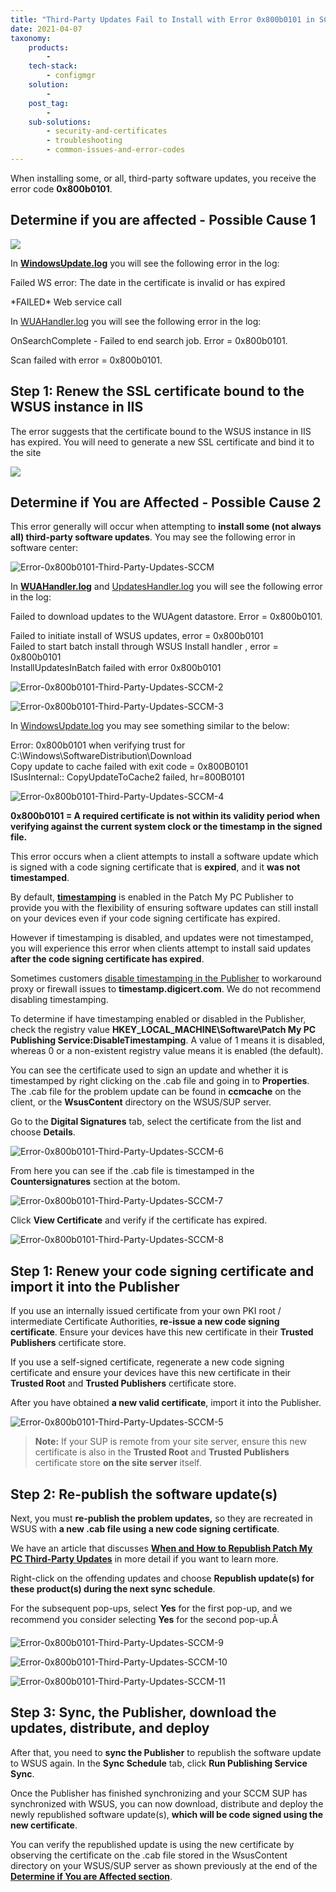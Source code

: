 ```yaml
---
title: "Third-Party Updates Fail to Install with Error 0x800b0101 in SCCM"
date: 2021-04-07
taxonomy:
    products:
        - 
    tech-stack:
        - configmgr
    solution:
        - 
    post_tag:
        - 
    sub-solutions:
        - security-and-certificates
        - troubleshooting
        - common-issues-and-error-codes
---
```


When installing some, or all, third-party software updates, you receive the error code **0x800b0101**.

## Determine if you are affected - Possible Cause 1

![](/_images/WindowsUpdate-log_.png)

In **[WindowsUpdate.log](https://patchmypc.com/collecting-log-files-for-patch-my-pc-support#update-troubleshooting-client-logs "Collecting Log Files to Send to Support for SCCM and Intune")** you will see the following error in the log:

Failed WS error: The date in the certificate is invalid or has expired

\*FAILED\* Web service call

In [WUAHandler.log](https://patchmypc.com/collecting-log-files-for-patch-my-pc-support#update-troubleshooting-client-logs "Collecting Log Files to Send to Support for SCCM and Intune") you will see the following error in the log:

OnSearchComplete - Failed to end search job. Error = 0x800b0101.

Scan failed with error = 0x800b0101.

## Step 1: Renew the SSL certificate bound to the WSUS instance in IIS

The error suggests that the certificate bound to the WSUS instance in IIS has expired. You will need to generate a new SSL certificate and bind it to the site

![](/_images/IIS_Certificate.png)

## Determine if You are Affected - Possible Cause 2

This error generally will occur when attempting to **install some (not always all) third-party software updates**. You may see the following error in software center:

![Error-0x800b0101-Third-Party-Updates-SCCM](/_images/Error-0x800b0101-Third-Party-Updates-SCCM.png "Error-0x800b0101-Third-Party-Updates-SCCM")

In **[WUAHandler.log](https://patchmypc.com/collecting-log-files-for-patch-my-pc-support#update-troubleshooting-client-logs "Collecting Log Files to Send to Support for SCCM and Intune")** and [UpdatesHandler.log](https://patchmypc.com/collecting-log-files-for-patch-my-pc-support#update-troubleshooting-client-logs "Collecting Log Files to Send to Support for SCCM and Intune") you will see the following error in the log:

Failed to download updates to the WUAgent datastore. Error = 0x800b0101.

Failed to initiate install of WSUS updates, error = 0x800b0101  
Failed to start batch install through WSUS Install handler , error = 0x800b0101  
InstallUpdatesInBatch failed with error 0x800b0101

![Error-0x800b0101-Third-Party-Updates-SCCM-2](/_images/Error-0x800b0101-Third-Party-Updates-SCCM-2.png "Error-0x800b0101-Third-Party-Updates-SCCM-2")

![Error-0x800b0101-Third-Party-Updates-SCCM-3](/_images/Error-0x800b0101-Third-Party-Updates-SCCM-3.png "Error-0x800b0101-Third-Party-Updates-SCCM-3")

In [WindowsUpdate.log](https://patchmypc.com/collecting-log-files-for-patch-my-pc-support#update-troubleshooting-client-logs "Collecting Log Files to Send to Support for SCCM and Intune") you may see something similar to the below:

Error: 0x800b0101 when verifying trust for C:\\Windows\\SoftwareDistribution\\Download  
Copy update to cache failed with exit code = 0x800B0101  
ISusInternal:: CopyUpdateToCache2 failed, hr=800B0101

![Error-0x800b0101-Third-Party-Updates-SCCM-4](/_images/Error-0x800b0101-Third-Party-Updates-SCCM-4.png "Error-0x800b0101-Third-Party-Updates-SCCM-4")

**0x800b0101 = A required certificate is not within its validity period when verifying against the current system clock or the timestamp in the signed file.**

This error occurs when a client attempts to install a software update which is signed with a code signing certificate that is **expired**, and it **was not timestamped**.

By default, **[timestamping](https://en.wikipedia.org/wiki/Trusted_timestamping "Trusted_timestamping")** is enabled in the Patch My PC Publisher to provide you with the flexibility of ensuring software updates can still install on your devices even if your code signing certificate has expired.

However if timestamping is disabled, and updates were not timestamped, you will experience this error when clients attempt to install said updates **after the code signing certificate has expired**.

Sometimes customers [disable timestamping in the Publisher](https://patchmypc.com/how-to-disable-timestamping-for-patch-my-pc-update-publishing "How to Disable Timestamping for Patch My PC Update Publishing") to workaround proxy or firewall issues to **timestamp.digicert.com**. We do not recommend disabling timestamping.

To determine if have timestamping enabled or disabled in the Publisher, check the registry value **HKEY\_LOCAL\_MACHINE\\Software\\Patch My PC Publishing Service:DisableTimestamping**. A value of 1 means it is disabled, whereas 0 or a non-existent registry value means it is enabled (the default).

You can see the certificate used to sign an update and whether it is timestamped by right clicking on the .cab file and going in to **Properties**. The .cab file for the problem update can be found in **ccmcache** on the client, or the **WsusContent** directory on the WSUS/SUP server.

Go to the **Digital Signatures** tab, select the certificate from the list and choose **Details**.

![Error-0x800b0101-Third-Party-Updates-SCCM-6](/_images/Error-0x800b0101-Third-Party-Updates-SCCM-6.png "Error-0x800b0101-Third-Party-Updates-SCCM-6")

From here you can see if the .cab file is timestamped in the **Countersignatures** section at the botom.

![Error-0x800b0101-Third-Party-Updates-SCCM-7](/_images/Error-0x800b0101-Third-Party-Updates-SCCM-7.png "Error-0x800b0101-Third-Party-Updates-SCCM-7")

Click **View Certificate** and verify if the certificate has expired.

![Error-0x800b0101-Third-Party-Updates-SCCM-8](/_images/Error-0x800b0101-Third-Party-Updates-SCCM-8.png "Error-0x800b0101-Third-Party-Updates-SCCM-8")

## Step 1: Renew your code signing certificate and import it into the Publisher

If you use an internally issued certificate from your own PKI root / intermediate Certificate Authorities, **re-issue a new code signing certificate**. Ensure your devices have this new certificate in their **Trusted Publishers** certificate store.

If you use a self-signed certificate, regenerate a new code signing certificate and ensure your devices have this new certificate in their **Trusted Root** and **Trusted Publishers** certificate store.

After you have obtained **a new valid certificate**, import it into the Publisher.

![Error-0x800b0101-Third-Party-Updates-SCCM-5](/_images/Error-0x800b0101-Third-Party-Updates-SCCM-5.png "Error-0x800b0101-Third-Party-Updates-SCCM-5")

> **Note:** If your SUP is remote from your site server, ensure this new certificate is also in the **Trusted Root** and **Trusted Publishers** certificate store **on the site server** itself.

## Step 2: Re-publish the software update(s)

Next, you must **re-publish the problem updates,** so they are recreated in WSUS with **a new .cab file using a new code signing certificate**.

We have an article that discusses **[When and How to Republish Patch My PC Third-Party Updates](https://patchmypc.com/when-and-how-to-republish-third-party-updates "When and How to Republish Patch My PC Third-Party Updates")** in more detail if you want to learn more.

Right-click on the offending updates and choose **Republish update(s) for these product(s) during the next sync schedule**.

For the subsequent pop-ups, select **Yes** for the first pop-up, and we recommend you consider selecting **Yes** for the second pop-up.Ã 

![Error-0x800b0101-Third-Party-Updates-SCCM-9](/_images/Error-0x800b0101-Third-Party-Updates-SCCM-9.png "Error-0x800b0101-Third-Party-Updates-SCCM-9")

![Error-0x800b0101-Third-Party-Updates-SCCM-10](/_images/Error-0x800b0101-Third-Party-Updates-SCCM-10.png "Error-0x800b0101-Third-Party-Updates-SCCM-10")

![Error-0x800b0101-Third-Party-Updates-SCCM-11](/_images/Error-0x800b0101-Third-Party-Updates-SCCM-11.png "Error-0x800b0101-Third-Party-Updates-SCCM-11")

## Step 3: Sync, the Publisher, download the updates, distribute, and deploy

After that, you need to **sync the Publisher** to republish the software update to WSUS again. In the **Sync Schedule** tab, click **Run Publishing Service Sync**.

Once the Publisher has finished synchronizing and your SCCM SUP has synchronized with WSUS, you can now download, distribute and deploy the newly republished software update(s), **which will be code signed using the new certificate**.

You can verify the republished update is using the new certificate by observing the certificate on the .cab file stored in the WsusContent directory on your WSUS/SUP server as shown previously at the end of the **[Determine if You are Affected section](#topic1 "Determine if You are Affected section")**.